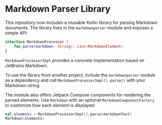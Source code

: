 # Markdown Parser Library

This repository now includes a reusable Kotlin library for parsing Markdown documents.
The library lives in the `markdownparser` module and exposes a simple API:

```kotlin
interface MarkdownProcessor {
    fun parse(markdown: String): List<MarkdownElement>
}
```

`MarkdownProcessorImpl` provides a concrete implementation based on JetBrains Markdown.

To use the library from another project, include the `markdownparser` module as a dependency
and call `MarkdownProcessorImpl().parse()` with your Markdown string.

The module also offers Jetpack Compose components for rendering the parsed elements.
Use `Markdown` with an optional `MarkdownComponentFactory` to customize how each element is displayed:

```kotlin
val elements = MarkdownProcessorImpl().parse(markdownText)
Markdown(elements)
```
